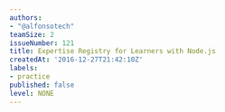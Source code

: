 ```yaml
---
authors:
- "@alfonsotech"
teamSize: 2
issueNumber: 121
title: Expertise Registry for Learners with Node.js
createdAt: '2016-12-27T21:42:10Z'
labels:
- practice
published: false
level: NONE
---
```







[mit-license]: https://opensource.org/licenses/MIT
